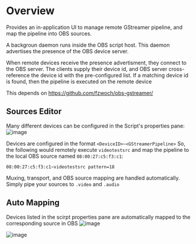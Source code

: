 # Overview
Provides an in-application UI to manage remote GStreamer pipeline, and map the pipeline into OBS sources.

A backgroun daemon runs inside the OBS script host.  This daemon advertises the presence of the OBS device server.

When remote devices receive the presence advertisment, they connect to the OBS server.
The clients supply their device id, and OBS server cross-reference the device id with the pre-configured list.
If a matching device id is found, then the pipeline is executed on the remote device

This depends on https://github.com/fzwoch/obs-gstreamer/

## Sources Editor
Many different devices can be configured in the Script's properties pane:
![image](https://user-images.githubusercontent.com/11679900/43042292-f008424c-8d47-11e8-846f-1ef09ee0a13a.png)

Devices are configured in the format `<DeviceID>~<GStreamerPipeline>`
So, the following would remotely execute `videotestsrc` and map the pipeline to the local OBS source named `08:00:27:c5:f3:c1`:
```
08:00:27:c5:f3:c1~videotestsrc pattern=18
```

Muxing, transport, and OBS source mapping are handled automatically.  Simply pipe your sources to `.video` and `.audio`


## Auto Mapping
Devices listed in the scirpt properties pane are automatically mapped to the corresponding source in OBS
![image](https://user-images.githubusercontent.com/11679900/43042303-176b2d72-8d48-11e8-83b8-f0a9056b7f51.png)





![image](https://user-images.githubusercontent.com/11679900/43042169-147f27e8-8d44-11e8-8870-3c6b83cd7deb.png)

